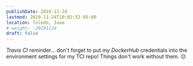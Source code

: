 ```yaml
---
publishDate: 2019-11-24
lastmod: 2019-11-24T10:02:52-05:00
location: Toledo, Iowa
# weight: -20191124
draft: false
---
```


_Travis CI_ reminder... don't forget to put my _DockerHub_ credentials into the environment settings for my TCI repo!  Things don't work without them.  :confused:
